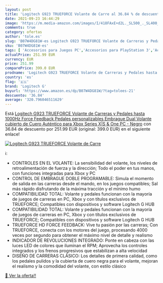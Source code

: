 ```yaml
---
layout: post
title: 'Logitech G923 TRUEFORCE Volante de Carre al 36.84 % de descuento'
date: 2021-09-23 16:44:29
image: 'https://m.media-amazon.com/images/I/418FAxE+d2L._SL500_._SL400_.jpg'
comments: true
category: ofertas
author: 'tole.es'
slug: 'B07W4DG81W-es Logitech G923 TRUEFORCE Volante de Carreras y Pedales...'
sku: 'B07W4DG81W-es'
tags: [ 'Accesorios para Juegos PC','Accesorios para PlayStation 3','Accesorios para PlayStation 4','Accesorios para Xbox','Accesorios para Xbox 360','Electrónica','Hardware y juegos para PlayStation 3','Hardware y juegos para PlayStation 4','Hardware y juegos para Xbox 360','Informática','Juegos y Accesorios para PC','Mandos de juego para PC','Mandos y controles para PlayStation 3','Mandos y controles para PlayStation 4','Mandos y controles para Xbox 360','Sistemas heredados','Sistemas heredados de PlayStation','Sistemas heredados de Xbox','Videojuegos','Volantes para PC','Volantes para PlayStation 3','Volantes para PlayStation 4','Volantes para Xbox 360','Xbox: Juegos, consolas y accesorios','logitech g','xbox', ]
actualPrice: 251.99 EUR
currency: EUR
price: 251.99
comparePrice: 399.0 EUR
prodname: 'Logitech G923 TRUEFORCE Volante de Carreras y Pedales hasta 1000Hz Force Feedback  Pedales personalizables  Embrague Dual  Volante cubierto de Cuero Auténtico para Xbox Series X|S & One  PC - Negro'
country: 'es'
flag: '🇪🇸'
brand: 'Logitech G'
buyurl: 'https://www.amazon.es/dp/B07W4DG81W/?tag=tolees-21'
descuento: '36.84'
average: '320.796046511629'
---
```


Está [Logitech G923 TRUEFORCE Volante de Carreras y Pedales hasta 1000Hz Force Feedback  Pedales personalizables  Embrague Dual  Volante cubierto de Cuero Auténtico para Xbox Series X|S & One  PC - Negro](https://www.amazon.es/dp/B07W4DG81W/?tag=tolees-21) con 36.84 de descuento por 251.99 EUR (original: 399.0 EUR) en el siguiente enlace!

[![Logitech G923 TRUEFORCE Volante de Carre](https://m.media-amazon.com/images/I/418FAxE+d2L._SL500_._SL400_.jpg)](https://www.amazon.es/dp/B07W4DG81W/?tag=tolees-21)

ℹ️:

- CONTROLES EN EL VOLANTE: La sensibilidad del volante, los niveles de retroalimentación de fuerza y la dirección; Todo el poder en tus manos, con funciones integradas para Xbox y PC
- CONTROL DE EMBRAGUE DOBLE PROGRAMABLE: Simula el momento de salida en las carreras desde el mando, en los juegos compatibles; Sal más rápido disfrutando de la máxima tracción y el mínimo humo
- COMPATIBILIDAD TOTAL: Volante y pedales funcionan con la mayoría de juegos de carreras en PC, Xbox y con títulos exclusivos de TRUEFORCE; Compatibles con dispositivos y software Logitech G HUB
- COMPATIBILIDAD TOTAL: Volante y pedales funcionan con la mayoría de juegos de carreras en PC, Xbox y con títulos exclusivos de TRUEFORCE; Compatibles con dispositivos y software Logitech G HUB
- TRUEFORCE HD FORCE FEEDBACK: Vive tu pasión por las carreras; Con TRUEFORCE, conecta con los motores del juego, procesando 4000 veces por segundo para obtener el máximo nivel de detalle y realismo
- INDICADOR DE REVOLUCIONES INTEGRADO: Ponte en cabeza con las luces LED de colores que iluminan el RPM; Aprovecha los controles integrados y los frenos progresivos que estabilizan a alta velocidad
- DISEÑO DE CARRERAS CLÁSICO: Los detalles de primera calidad, como los pedales pulidos y la cubierta de cuero negra para el volante, mejoran el realismo y la comodidad del volante, con estilo clásico

[🛒 Ver la oferta!!](https://www.amazon.es/dp/B07W4DG81W/?tag=tolees-21)
